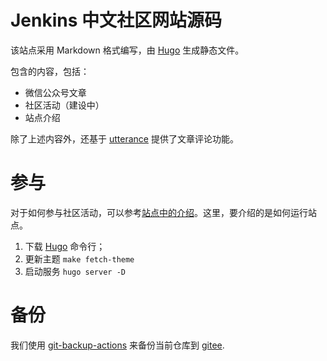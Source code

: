 # Jenkins 中文社区网站源码

该站点采用 Markdown 格式编写，由 [Hugo](https://github.com/gohugoio/hugo) 生成静态文件。

包含的内容，包括：

* 微信公众号文章
* 社区活动（建设中）
* 站点介绍

除了上述内容外，还基于 [utterance](https://github.com/utterance) 提供了文章评论功能。

# 参与

对于如何参与社区活动，可以参考[站点中的介绍](https://jenkins-zh.github.io/about/how-to-involve/)。这里，要介绍的是如何运行站点。

1. 下载 [Hugo](https://github.com/gohugoio/hugo/releases) 命令行；
2. 更新主题 `make fetch-theme`
3. 启动服务 `hugo server -D`

# 备份

我们使用 [git-backup-actions](https://github.com/jenkins-zh/git-backup-actions/) 来备份当前仓库到 
[gitee](https://gitee.com/jenkins-zh/jenkins-zh).
